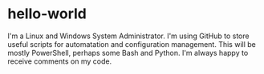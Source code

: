 # hello-world
I'm a Linux and Windows System Administrator.  I'm using GitHub to store useful scripts for automatation and configuration management.  This will be mostly PowerShell, perhaps some Bash and Python.
I'm always happy to receive comments on my code.
